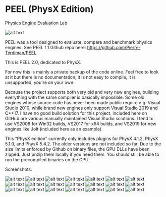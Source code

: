 # PEEL (PhysX Edition)
Physics Engine Evaluation Lab

![alt text](peel.jpg?raw=true)

PEEL was a tool designed to evaluate, compare and benchmark physics engines. See PEEL 1.1 Github repo here: https://github.com/Pierre-Terdiman/PEEL

This is PEEL 2.0, dedicated to PhysX.

For now this is mainly a private backup of the code online. Feel free to look at it but there is no documentation, it is not easy to compile, it is unsupported, you're on your own.

Because the project supports both very old and very new engines, building everything with the same compiler is basically impossible. Some old engines whose source code has never been made public require e.g. Visual Studio 2010, while brand new engines only support Visual Studio 2019 and C++17. I have no good build solution for this project. Included here on GitHub are various manually maintained Visual Studio solutions. I tend to use VS2008 for Win32 builds, VS2017 for x64 builds, and VS2019 for new engines like Jolt (included here as an example).

This "PhysX edition" currently only includes plugins for PhysX 4.1.2, PhysX 5.1.0, and PhysX 5.4.2. The older versions are not included so far. Due to the size limits enforced by Github on binary files, the GPU DLLs have been zipped. Just unzip them locally if you need them. You should still be able to run the precompiled binaries on the CPU.

Screenshots:

![alt text](/Screenshots/Screenshot00.jpg?raw=true) ![alt text](/Screenshots/Screenshot01.jpg?raw=true) ![alt text](/Screenshots/Screenshot02.jpg?raw=true)
![alt text](/Screenshots/Screenshot03.jpg?raw=true) ![alt text](/Screenshots/Screenshot04.jpg?raw=true) ![alt text](/Screenshots/Screenshot05.jpg?raw=true)
![alt text](/Screenshots/Screenshot06.jpg?raw=true) ![alt text](/Screenshots/Screenshot07.jpg?raw=true) ![alt text](/Screenshots/Screenshot08.jpg?raw=true)
![alt text](/Screenshots/Screenshot09.jpg?raw=true) ![alt text](/Screenshots/Screenshot10.jpg?raw=true) ![alt text](/Screenshots/Screenshot11.jpg?raw=true)
![alt text](/Screenshots/Screenshot12.jpg?raw=true) ![alt text](/Screenshots/Screenshot13.jpg?raw=true) ![alt text](/Screenshots/Screenshot14.jpg?raw=true)
![alt text](/Screenshots/Screenshot15.jpg?raw=true) ![alt text](/Screenshots/Screenshot16.jpg?raw=true) ![alt text](/Screenshots/Screenshot17.jpg?raw=true)
![alt text](/Screenshots/Screenshot18.jpg?raw=true) ![alt text](/Screenshots/Screenshot19.jpg?raw=true) ![alt text](/Screenshots/Screenshot20.jpg?raw=true)

